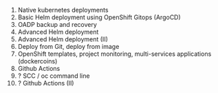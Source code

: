 1. Native kubernetes deployments
2. Basic Helm deployment using OpenShift Gitops (ArgoCD)
3. OADP backup and recovery
4. Advanced Helm deployment
5. Advanced Helm deployment (II)
6. Deploy from Git, deploy from image
7. OpenShift templates, project monitoring, multi-services applications (dockercoins)
8. Github Actions
9. ? SCC / oc command line
10. ? Github Actions (II)
